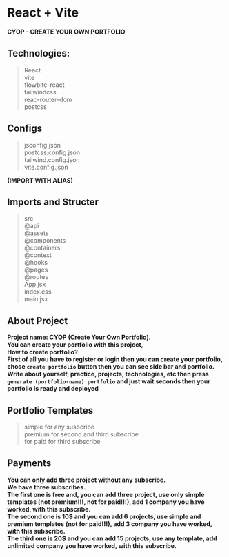 # React + Vite

**CYOP - CREATE YOUR OWN PORTFOLIO**

## Technologies:

> React <br />
> vite <br />
> flowbite-react <br />
> tailwindcss <br />
> reac-router-dom <br />
> postcss <br />

## Configs
> jsconfig.json <br />
> postcss.config.json <br />
> tailwind.config.json <br />
> vite.config.json <br />

**(IMPORT WITH ALIAS)**

## Imports and Structer
> src <br />
> @api <br />
> @assets <br />
> @components <br />
> @containers <br />
> @context <br />
> @hooks <br />
> @pages <br />
> @routes <br />
> App.jsx <br />
> index.css <br />
> main.jsx <br />

## About Project

**Project name: CYOP (Create Your Own Portfolio). <br /> You can create your portfolio with this project, <br /> How to create portfolio? <br /> First of all you have to register or login then you can create your portfolio, chose `create portfolio` button then you can see side bar and portfolio. <br /> Write about yourself, practice, projects, technologies, etc then press `generate (portfolio-name) portfolio` and just wait seconds then your portfolio is ready and deployed**

## Portfolio Templates

> simple for any susbcribe <br />
> premium for second and third subscribe <br />
> for paid for third subscribe <br />

## Payments

**You can only add three project without any subscribe. <br /> We have three subscribes. <br /> The first one is free and, you can add three project, use only simple templates (not premium!!!, not for paid!!!), add 1 company you have worked, with this subscribe. <br /> The second one is 10$ and you can add 6 projects, use simple and premium templates (not for paid!!!), add 3 company you have worked, with this subscribe. <br /> The third one is 20$ and you can add 15 projects, use any template, add unlimited company you have worked, with this subscribe.**
